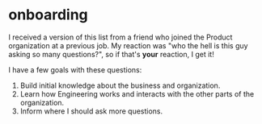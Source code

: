 # onboarding
I received a version of this list from a friend who joined the Product organization at a previous job. My reaction was "who the hell is this guy asking so many questions?", so if that's **your** reaction, I get it! 

I have a few goals with these questions:
1. Build initial knowledge about the business and organization.
2. Learn how Engineering works and interacts with the other parts of the organization.
3. Inform where I should ask more questions.

